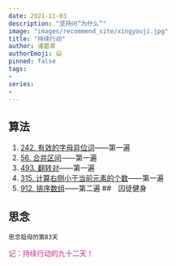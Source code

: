 ```yaml
---
date: 2021-11-03
description: "坚持问“为什么”"
image: "images/recommend_site/xingyouji.jpg"
title: "持续行动"
author: 诸葛青
authorEmoji: 😃
pinned: false
tags:
- 
series:
-
---
```



## 算法
1. [242. 有效的字母异位词](https://leetcode-cn.com/problems/valid-anagram/)——第一遍
2. [56. 合并区间](https://leetcode-cn.com/problems/merge-intervals/)——第一遍
3. [493. 翻转对](https://leetcode-cn.com/problems/reverse-pairs/)——第一遍
4. [315. 计算右侧小于当前元素的个数](https://leetcode-cn.com/problems/count-of-smaller-numbers-after-self/)——第一遍
5. [912. 排序数组](https://leetcode-cn.com/problems/sort-an-array/)——第二遍
##　囚徒健身 

## 思念
``思念祖母的第83天``

<font color=VioletRed>记：持续行动的九十二天！</font>

